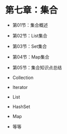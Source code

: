 # 第七章：集合

* 第01节：集合概述
* 第02节：List集合
* 第03节：Set集合
* 第04节：Map集合
* 第05节：集合知识点总结

* Collection
* Iterator
* List
* HashSet
* Map
* 等等


                                                                                                 
